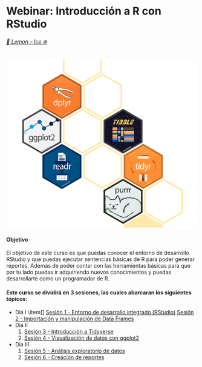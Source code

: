 # Webinar: Introducción a R con RStudio  
###### [:lemon: Lemon – Ice :snowflake:](https://www.delarivagroup.com/estudios-de-mercado/investigacion-cuantitativa/)

![RLibraries](./assets/RLibraries4.png)

#### Objetivo 

El objetivo de este curso es que puedas conocer el entorno de desarrollo RStudio y que puedas ejecutar sentencias básicas de R para poder generar reportes. Además de poder contar con las herramientas básicas para que por tu lado puedas ir adquiriendo nuevos conocimientos y puedas desarrollarte como un programador de R.

#### Este curso se dividirá en 3 sesiones, las cuales abarcaran los siguientes tópicos:

* Dia I
	\item[] [Sesión 1 - Entorno de desarrollo integrado (RStudio)]()
	[Sesión 2 - Importación y manipulación de Data Frames]()
* Dia II
	1. [Sesión 3 - Introducción a Tidyverse]()
	2. [Sesión 4 - Visualización de datos con ggplot2]()
* Dia III
	1. [Sesión 5 - Análisis exploratorio de datos]()
	2. [Sesión 6 - Creación de reportes]()

